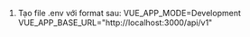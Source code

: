 1. Tạo file .env với format sau:
   VUE_APP_MODE=Development <br>
   VUE_APP_BASE_URL="http://localhost:3000/api/v1"
